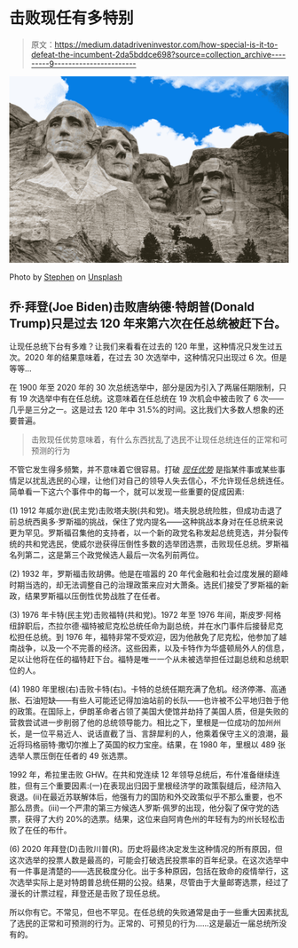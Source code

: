 # 击败现任有多特别

> 原文：<https://medium.datadriveninvestor.com/how-special-is-it-to-defeat-the-incumbent-2da5bddce698?source=collection_archive---------9----------------------->

![](img/8960762606890661bd5ccf22f1d59f27.png)

Photo by [Stephen](https://unsplash.com/@steve02?utm_source=medium&utm_medium=referral) on [Unsplash](https://unsplash.com?utm_source=medium&utm_medium=referral)

## 乔·拜登(Joe Biden)击败唐纳德·特朗普(Donald Trump)只是过去 120 年来第六次在任总统被赶下台。

让现任总统下台有多难？让我们来看看在过去的 120 年里，这种情况只发生过五次。2020 年的结果意味着，在过去 30 次选举中，这种情况只出现过 6 次。但是等等…

在 1900 年至 2020 年的 30 次总统选举中，部分是因为引入了两届任期限制，只有 19 次选举中有在任总统。这意味着在任总统在 19 次机会中被击败了 6 次——几乎是三分之一。这是过去 120 年中 31.5%的时间。这比我们大多数人想象的还要普遍。

> 击败现任优势意味着，有什么东西扰乱了选民不让现任总统连任的正常和可预测的行为

不管它发生得多频繁，并不意味着它很容易。打破 [*现任优势*](https://medium.com/@sophia_ghad/the-incumbent-advantage-d7437f7d3045) 是指某件事或某些事情足以扰乱选民的心理，让他们对自己的领导人失去信心，不允许现任总统连任。简单看一下这六个事件中的每一个，就可以发现一些重要的促成因素:

(1) 1912 年威尔逊(民主党)击败塔夫脱(共和党)。塔夫脱总统险胜，但成功击退了前总统西奥多·罗斯福的挑战，保住了党内提名——这种挑战本身对在任总统来说更为罕见。罗斯福召集他的支持者，以一个新的政党名称发起总统竞选，并分裂传统的共和党选民，使威尔逊获得压倒性多数的选举团选票，击败现任总统。罗斯福名列第二，这是第三个政党候选人最后一次名列前两位。

(2) 1932 年，罗斯福击败胡佛。他是在喧嚣的 20 年代金融和社会过度发展的巅峰时期当选的，却无法调整自己的治理政策来应对大萧条。选民们接受了罗斯福的新政，结果罗斯福以压倒性优势战胜了在任者。

(3) 1976 年卡特(民主党)击败福特(共和党)。1972 年至 1976 年间，斯皮罗·阿格纽辞职后，杰拉尔德·福特被尼克松总统任命为副总统，并在水门事件后接替尼克松担任总统。到 1976 年，福特非常不受欢迎，因为他赦免了尼克松，他参加了越南战争，以及一个不完善的经济。这些因素，以及卡特作为华盛顿局外人的信息，足以让他将在任的福特赶下台。福特是唯一一个从未被选举担任过副总统和总统职位的人。

(4) 1980 年里根(右)击败卡特(右)。卡特的总统任期充满了危机。经济停滞、高通胀、石油短缺——有些人可能还记得加油站前的长队——也许被不公平地归咎于他的政策。在国际上，伊朗革命者占领了美国大使馆并劫持了美国人质，但是失败的营救尝试进一步削弱了他的总统领导能力。相比之下，里根是一位成功的加州州长，是一位平易近人、说话直截了当、言辞犀利的人，他乘着保守主义的浪潮，最近将玛格丽特·撒切尔推上了英国的权力宝座。结果，在 1980 年，里根以 489 张选举人票压倒在任者的 49 张选票。

1992 年，希拉里击败 GHW。在共和党连续 12 年领导总统后，布什准备继续连胜，但有三个重要因素:(一)在表现出归因于里根经济学的政策裂缝后，经济陷入衰退。(ii)在最近苏联解体后，他强有力的国防和外交政策似乎不那么重要，也不那么昂贵。(iii)一个严肃的第三方候选人罗斯·佩罗的出现，他分裂了保守党的选票，获得了大约 20%的选票。结果，这位来自阿肯色州的年轻有为的州长轻松击败了在任的布什。

(6) 2020 年拜登(D)击败川普(R)。历史将最终决定发生这种情况的所有原因，但这次选举的投票人数是最高的，可能会打破选民投票率的百年纪录。在这次选举中有一件事是清楚的——选民极度分化。出于多种原因，包括在致命的疫情举行，这次选举实际上是对特朗普总统任期的公投。结果，尽管由于大量邮寄选票，经过了漫长的计票过程，拜登还是击败了现任总统。

所以你有它。不常见，但也不罕见。在任总统的失败通常是由于一些重大因素扰乱了选民的正常和可预测的行为。正常的、可预见的行为……这是最近一届总统所没有的。